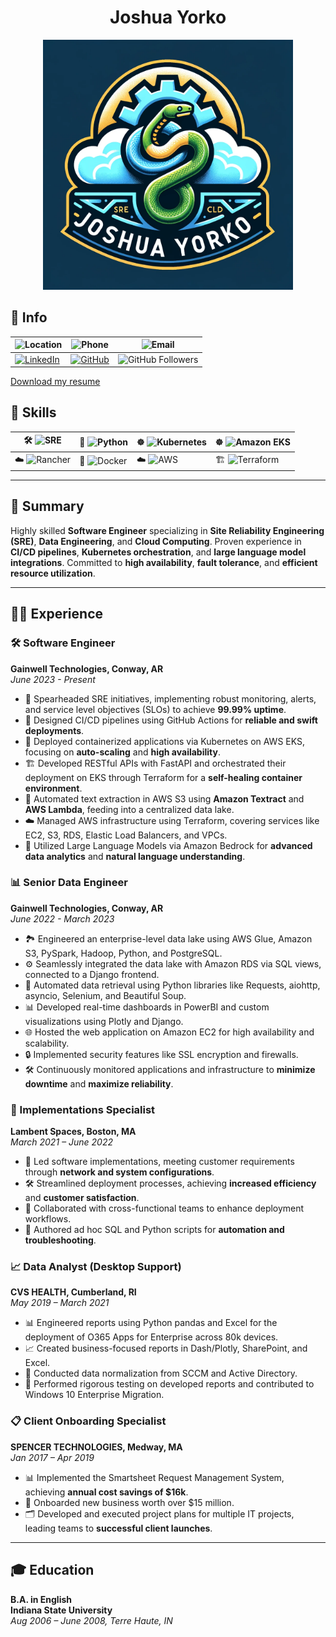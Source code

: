 <div style="text-align: center;">
  <h1>Joshua Yorko</h1>
</div>

<div style="text-align: center;">
  <img src="./assets/images/logo2.png" alt="Joshua Yorko's Logo" width="400" height="400"/>
</div>

## 📍 Info

| ![Location](https://img.shields.io/badge/Location-Worcester,%20MA-blue) | ![Phone](https://img.shields.io/badge/Phone-%28260%29%20443--8425-green) | ![Email](https://img.shields.io/badge/Email-joshua.yorko%40gmail.com-red) |
| --- | --- | --- |
| [![LinkedIn](https://img.shields.io/badge/LinkedIn-View%20Profile-blue)](https://www.linkedin.com/in/joshua-yorko-560103a9/) | [![GitHub](https://img.shields.io/badge/GitHub-View%20Profile-blue)](https://github.com/joshyorko) | ![GitHub Followers](https://img.shields.io/github/followers/joshyorko?style=social) |

[Download my resume](assets/JoshYorkoResume.pdf)

## 💼 Skills

| 🛠 ![SRE](https://img.shields.io/badge/SRE-Expert-blue) | 🐍 ![Python](https://img.shields.io/badge/Python-Expert-yellow) | ☸️ ![Kubernetes](https://img.shields.io/badge/Kubernetes-Advanced-orange) | ☸️ ![Amazon EKS](https://img.shields.io/badge/Amazon_EKS-Advanced-orange) |
| --- | --- | --- | --- |
| ☁️ ![Rancher](https://img.shields.io/badge/Rancher-Expert-green) | 🐳 ![Docker](https://img.shields.io/badge/Docker-Expert-blue) | ☁️ ![AWS](https://img.shields.io/badge/Amazon_AWS-Expert-green) | 🏗️ ![Terraform](https://img.shields.io/badge/Terraform-Advanced-orange) |

---

## 📄 Summary

Highly skilled **Software Engineer** specializing in **Site Reliability Engineering (SRE)**, **Data Engineering**, and **Cloud Computing**. Proven experience in **CI/CD pipelines**, **Kubernetes orchestration**, and **large language model integrations**. Committed to **high availability**, **fault tolerance**, and **efficient resource utilization**.  

---

## 👨‍💼 Experience

### 🛠️ Software Engineer  
**Gainwell Technologies, Conway, AR**  
*June 2023 - Present*
- 🚀 Spearheaded SRE initiatives, implementing robust monitoring, alerts, and service level objectives (SLOs) to achieve **99.99% uptime**.
- 🔄 Designed CI/CD pipelines using GitHub Actions for **reliable and swift deployments**.
- 🐳 Deployed containerized applications via Kubernetes on AWS EKS, focusing on **auto-scaling** and **high availability**.
- 🏗️ Developed RESTful APIs with FastAPI and orchestrated their deployment on EKS through Terraform for a **self-healing container environment**.
- 📑 Automated text extraction in AWS S3 using **Amazon Textract** and **AWS Lambda**, feeding into a centralized data lake.
- ☁️ Managed AWS infrastructure using Terraform, covering services like EC2, S3, RDS, Elastic Load Balancers, and VPCs.
- 🤖 Utilized Large Language Models via Amazon Bedrock for **advanced data analytics** and **natural language understanding**.

### 📊 Senior Data Engineer  
**Gainwell Technologies, Conway, AR**  
*June 2022 - March 2023*
- 🏞️ Engineered an enterprise-level data lake using AWS Glue, Amazon S3, PySpark, Hadoop, Python, and PostgreSQL.
- ⚙️ Seamlessly integrated the data lake with Amazon RDS via SQL views, connected to a Django frontend.
- 🤹‍ Automated data retrieval using Python libraries like Requests, aiohttp, asyncio, Selenium, and Beautiful Soup.
- 📊 Developed real-time dashboards in PowerBI and custom visualizations using Plotly and Django.
- 🌐 Hosted the web application on Amazon EC2 for high availability and scalability.
- 🔒 Implemented security features like SSL encryption and firewalls.
- 🛠️ Continuously monitored  applications and infrastructure to **minimize downtime** and **maximize reliability**.

### 💾 Implementations Specialist  
**Lambent Spaces, Boston, MA**  
*March 2021 – June 2022*
- 🎯 Led software implementations, meeting customer requirements through **network and system configurations**.
- 🛠️ Streamlined deployment processes, achieving **increased efficiency** and **customer satisfaction**.
- 🤝 Collaborated with cross-functional teams to enhance deployment workflows.
- 📜 Authored ad hoc SQL and Python scripts for **automation and troubleshooting**.

### 📈 Data Analyst (Desktop Support)  
**CVS HEALTH, Cumberland, RI**  
*May 2019 – March 2021*
- 📊 Engineered reports using Python pandas and Excel for the deployment of O365 Apps for Enterprise across 80k devices.
- 📈 Created business-focused reports in Dash/Plotly, SharePoint, and Excel.
- 🎯 Conducted data normalization from SCCM and Active Directory.
- 🧪 Performed rigorous testing on developed reports and contributed to Windows 10 Enterprise Migration.

### 📋 Client Onboarding Specialist  
**SPENCER TECHNOLOGIES, Medway, MA**  
*Jan 2017 – Apr 2019*
- 📊 Implemented the Smartsheet Request Management System, achieving **annual cost savings of $16k**.
- 💼 Onboarded new business worth over $15 million.
- 🗂️ Developed and executed project plans for multiple IT projects, leading teams to **successful client launches**.

---

## 🎓 Education

**B.A. in English**  
**Indiana State University**  
*Aug 2006 – June 2008, Terre Haute, IN*
